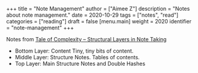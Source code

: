 +++
title = "Note Management"
author = ["Aimee Z"]
description = "Notes about note management."
date = 2020-10-29
tags = ["notes", "read"]
categories = ["reading"]
draft = false
[menu.main]
  weight = 2020
  identifier = "note-management"
+++

Notes from
[Tale of Complexity – Structural Layers in Note Taking](https://zettelkasten.de/posts/three-layers-structure-zettelkasten/)

-   Bottom Layer: Content
    Tiny, tiny bits of content.
-   Middle Layer: Structure Notes.
    Tables of contents.
-   Top Layer:
    Main Structure Notes and Double Hashes